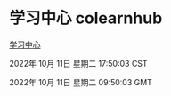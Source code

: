 # 学习中心 colearnhub
[学习中心](http://27.19.33.125:56308/colearnhub/)

2022年 10月 11日 星期二 17:50:03 CST

2022年 10月 11日 星期二 09:50:03 GMT

